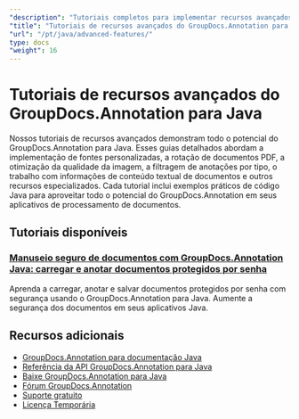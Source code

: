 ```yaml
---
"description": "Tutoriais completos para implementar recursos avançados de anotação, personalizações e recursos especializados com o GroupDocs.Annotation para Java."
"title": "Tutoriais de recursos avançados do GroupDocs.Annotation para Java"
"url": "/pt/java/advanced-features/"
type: docs
"weight": 16
---
```


# Tutoriais de recursos avançados do GroupDocs.Annotation para Java

Nossos tutoriais de recursos avançados demonstram todo o potencial do GroupDocs.Annotation para Java. Esses guias detalhados abordam a implementação de fontes personalizadas, a rotação de documentos PDF, a otimização da qualidade da imagem, a filtragem de anotações por tipo, o trabalho com informações de conteúdo textual de documentos e outros recursos especializados. Cada tutorial inclui exemplos práticos de código Java para aproveitar todo o potencial do GroupDocs.Annotation em seus aplicativos de processamento de documentos.

## Tutoriais disponíveis

### [Manuseio seguro de documentos com GroupDocs.Annotation Java: carregar e anotar documentos protegidos por senha](./groupdocs-annotation-java-password-documents/)
Aprenda a carregar, anotar e salvar documentos protegidos por senha com segurança usando o GroupDocs.Annotation para Java. Aumente a segurança dos documentos em seus aplicativos Java.

## Recursos adicionais

- [GroupDocs.Annotation para documentação Java](https://docs.groupdocs.com/annotation/java/)
- [Referência da API GroupDocs.Annotation para Java](https://reference.groupdocs.com/annotation/java/)
- [Baixe GroupDocs.Annotation para Java](https://releases.groupdocs.com/annotation/java/)
- [Fórum GroupDocs.Annotation](https://forum.groupdocs.com/c/annotation)
- [Suporte gratuito](https://forum.groupdocs.com/)
- [Licença Temporária](https://purchase.groupdocs.com/temporary-license/)
